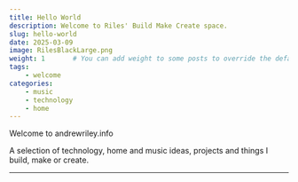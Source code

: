 ```yaml
---
title: Hello World
description: Welcome to Riles' Build Make Create space. 
slug: hello-world
date: 2025-03-09
image: RilesBlackLarge.png
weight: 1       # You can add weight to some posts to override the default sorting (date descending)
tags: 
    - welcome
categories:
    - music
    - technology
    - home
---
```


Welcome to andrewriley.info 

A selection of technology, home and music ideas, projects and things I build, make or create.

---